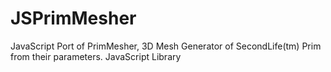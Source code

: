 JSPrimMesher
============

JavaScript Port of PrimMesher, 3D Mesh Generator of SecondLife(tm) Prim from their parameters.   JavaScript Library
